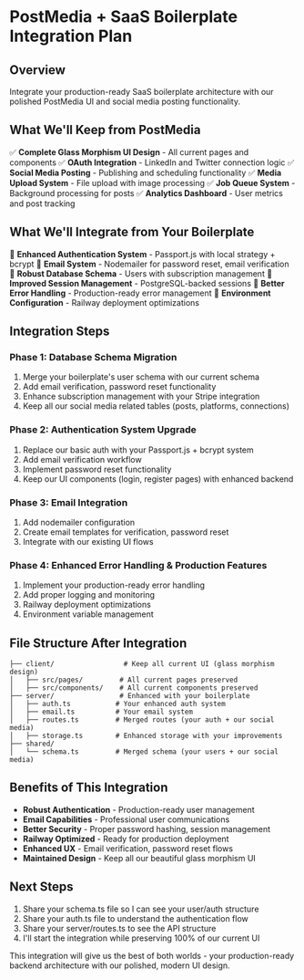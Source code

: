 # PostMedia + SaaS Boilerplate Integration Plan

## Overview
Integrate your production-ready SaaS boilerplate architecture with our polished PostMedia UI and social media posting functionality.

## What We'll Keep from PostMedia
✅ **Complete Glass Morphism UI Design** - All current pages and components
✅ **OAuth Integration** - LinkedIn and Twitter connection logic
✅ **Social Media Posting** - Publishing and scheduling functionality
✅ **Media Upload System** - File upload with image processing
✅ **Job Queue System** - Background processing for posts
✅ **Analytics Dashboard** - User metrics and post tracking

## What We'll Integrate from Your Boilerplate
🔄 **Enhanced Authentication System** - Passport.js with local strategy + bcrypt
🔄 **Email System** - Nodemailer for password reset, email verification
🔄 **Robust Database Schema** - Users with subscription management
🔄 **Improved Session Management** - PostgreSQL-backed sessions
🔄 **Better Error Handling** - Production-ready error management
🔄 **Environment Configuration** - Railway deployment optimizations

## Integration Steps

### Phase 1: Database Schema Migration
1. Merge your boilerplate's user schema with our current schema
2. Add email verification, password reset functionality
3. Enhance subscription management with your Stripe integration
4. Keep all our social media related tables (posts, platforms, connections)

### Phase 2: Authentication System Upgrade
1. Replace our basic auth with your Passport.js + bcrypt system
2. Add email verification workflow
3. Implement password reset functionality
4. Keep our UI components (login, register pages) with enhanced backend

### Phase 3: Email Integration
1. Add nodemailer configuration
2. Create email templates for verification, password reset
3. Integrate with our existing UI flows

### Phase 4: Enhanced Error Handling & Production Features
1. Implement your production-ready error handling
2. Add proper logging and monitoring
3. Railway deployment optimizations
4. Environment variable management

## File Structure After Integration
```
├── client/                 # Keep all current UI (glass morphism design)
│   ├── src/pages/         # All current pages preserved
│   ├── src/components/    # All current components preserved
├── server/                # Enhanced with your boilerplate
│   ├── auth.ts           # Your enhanced auth system
│   ├── email.ts          # Your email system
│   ├── routes.ts         # Merged routes (your auth + our social media)
│   ├── storage.ts        # Enhanced storage with your improvements
├── shared/
│   └── schema.ts         # Merged schema (your users + our social media)
```

## Benefits of This Integration
- **Robust Authentication** - Production-ready user management
- **Email Capabilities** - Professional user communications
- **Better Security** - Proper password hashing, session management
- **Railway Optimized** - Ready for production deployment
- **Enhanced UX** - Email verification, password reset flows
- **Maintained Design** - Keep all our beautiful glass morphism UI

## Next Steps
1. Share your schema.ts file so I can see your user/auth structure
2. Share your auth.ts file to understand the authentication flow
3. Share your server/routes.ts to see the API structure
4. I'll start the integration while preserving 100% of our current UI

This integration will give us the best of both worlds - your production-ready backend architecture with our polished, modern UI design.